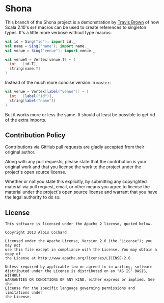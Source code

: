 # Shona

This branch of the Shona project is a demonstration by [Travis Brown](https://twitter.com/travisbrown)
of how Scala 2.10's `def` macros can be used to create references to
singleton types. It's a little more verbose without type macros:

``` scala
val id = Sing("id"); import id._
val name = Sing("name"); import name._
val venue = Sing("venue"); import venue._

val venueV = Vertex[venue.T] ~ (
  int   [id.T],
  string[name.T]
)
```

Instead of the much more concise version in `master`:

``` scala
val venue = Vertex[label("venue")] ~ (
  int   [label("id")], 
  string[label("name")]
)
```

But it works more or less the same. It should at least be possible to get rid of the extra imports.

## Contribution Policy

Contributions via GitHub pull requests are gladly accepted from their original author.

Along with any pull requests, please state that the contribution is your original work and 
that you license the work to the project under the project's open source license.

Whether or not you state this explicitly, by submitting any copyrighted material via pull request, 
email, or other means you agree to license the material under the project's open source license and 
warrant that you have the legal authority to do so.

## License

    This software is licensed under the Apache 2 license, quoted below.

    Copyright 2013 Alois Cochard 

    Licensed under the Apache License, Version 2.0 (the "License"); you may not
    use this file except in compliance with the License. You may obtain a copy of
    the License at http://www.apache.org/licenses/LICENSE-2.0

    Unless required by applicable law or agreed to in writing, software
    distributed under the License is distributed on an "AS IS" BASIS, WITHOUT
    WARRANTIES OR CONDITIONS OF ANY KIND, either express or implied. See the
    License for the specific language governing permissions and limitations under
    the License.
